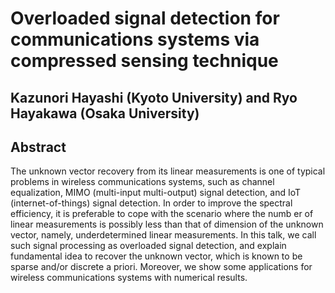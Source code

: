 # Overloaded signal detection for communications systems via compressed sensing technique
## Kazunori Hayashi (Kyoto University) and Ryo Hayakawa (Osaka University)
## Abstract
The unknown vector recovery from its linear measurements is one of typical problems in wireless communications systems, such as channel equalization, MIMO (multi-input multi-output) signal detection, and IoT (internet-of-things) signal detection. In order to improve the spectral efficiency, it is preferable to cope with the scenario where the numb er of linear measurements is possibly less than that of dimension of the unknown vector, namely, underdetermined linear measurements. In this talk, we call such signal processing as overloaded signal detection, and explain fundamental idea to recover the unknown vector, which is known to be sparse and/or discrete a priori. Moreover, we show some applications for wireless communications systems with numerical results.
